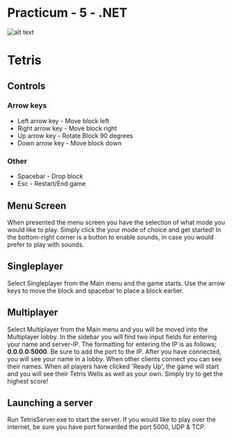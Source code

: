 # Practicum - 5 - .NET
![alt text](https://github.com/huict/practicum-5-net-2020-ex-gamechane-engineers/blob/main/Tetris/TetrisClient/resources/SplashScreen.png)

# Tetris
## Controls
### Arrow keys

 - Left arrow key 	- Move block left
 - Right arrow key 	- Move block right
 - Up arrow key		- Rotate Block 90 degrees
 - Down arrow key - Move block down

### Other
- Spacebar - Drop block
- Esc - Restart/End game

## Menu Screen
When presented the menu screen you have the selection of what mode you would like to play. Simply click the your mode of choice and get started!
In the bottom-right corner is a button to enable sounds, in case you would prefer to play with sounds.

## Singleplayer
Select Singleplayer from the Main menu and the game starts. Use the arrow keys to move the block and spacebar to place a block earlier. 

## Multiplayer
Select Multiplayer from the Main menu and you will be moved into the Multiplayer lobby. In the sidebar you will find two input fields for entering your name and server-IP.
The formatting for entering the IP is as follows; **0.0.0.0:5000**.  Be sure to add the port to the IP.
After you have connected, you will see your name in a lobby. When other clients connect you can see their names. When all players have clicked 'Ready Up', the game will start and you will see their Tetris Wells as well as your own. Simply try to get the highest score!

## Launching a server
Run TetrisServer.exe to start the server. If you would like to play over the internet, be sure you have port forwarded the port 5000, UDP & TCP.
